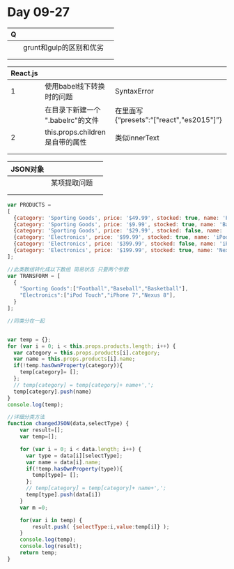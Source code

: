 # Day 09-27

| Q    |                  |      |
| ---- | ---------------- | ---- |
|      | grunt和gulp的区别和优劣 |      |
|      |                  |      |
|      |                  |      |

| React.js |                           |                                      |
| -------- | ------------------------- | ------------------------------------ |
| 1        | 使用babel线下转换时的问题           | SyntaxError                          |
|          | 在目录下新建一个 ".babelrc"的文件    | 在里面写{“presets”:“["react","es2015"]”} |
| 2        | this.props.children是自带的属性 | 类似innerText                          |
|          |                           |                                      |
|          |                           |                                      |

| JSON对象 |        |      |
| ------ | ------ | ---- |
|        | 某项提取问题 |      |
|        |        |      |
|        |        |      |



```javascript
var PRODUCTS = 
[
  {category: 'Sporting Goods', price: '$49.99', stocked: true, name: 'Football'},
  {category: 'Sporting Goods', price: '$9.99', stocked: true, name: 'Baseball'},
  {category: 'Sporting Goods', price: '$29.99', stocked: false, name: 'Basketball'},
  {category: 'Electronics', price: '$99.99', stocked: true, name: 'iPod Touch'},
  {category: 'Electronics', price: '$399.99', stocked: false, name: 'iPhone 7'},
  {category: 'Electronics', price: '$199.99', stocked: true, name: 'Nexus 8'},
];

//此类数组转化成以下数组 简易状态 只要两个参数
var TRANSFORM = [
  {
    "Sporting Goods":["Football","Baseball","Basketball"],
   	"Electronics":["iPod Touch","iPhone 7","Nexus 8"],
  }
];

//同类分在一起


var temp = {};
for (var i = 0; i < this.props.products.length; i++) {
  var category = this.props.products[i].category;
  var name = this.props.products[i].name;
  if(!temp.hasOwnProperty(category)){
    temp[category]= [];
  };
  // temp[category] = temp[category]+ name+',';
  temp[category].push(name)
}
console.log(temp);

//详细分类方法
function changedJSON(data,selectType) {
	var result=[];
	var temp=[];

	for (var i = 0; i < data.length; i++) {
	  var type = data[i][selectType];
	  var name = data[i].name;
	  if(!temp.hasOwnProperty(type)){
	    temp[type]= [];
	  };
	  // temp[category] = temp[category]+ name+',';
	  temp[type].push(data[i])
	}
	var m =0;

	for(var i in temp) {
		result.push( {selectType:i,value:temp[i]} );
	}
	console.log(temp);
	console.log(result);
	return temp;
}
```

